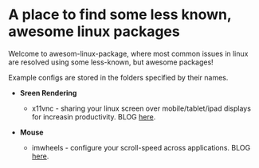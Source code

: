# A place to find some less known, awesome linux packages

Welcome to awesom-linux-package, where most common issues in linux are resolved using some less-known, but awesome packages!

Example configs are stored in the folders specified by their names.

* **Sreen Rendering**
  * x11vnc - sharing your linux screen over mobile/tablet/ipad displays for increasin productivity. BLOG [here](https://medium.com/@bitsoftomorrow/share-your-linux-screen-over-ipad-for-free-77afbf267357).

* **Mouse**
  * imwheels - configure your scroll-speed across applications. BLOG [here](http://www.webupd8.org/2015/12/how-to-change-mouse-scroll-wheel-speed.html).
